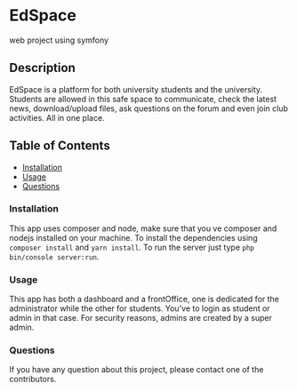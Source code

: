 # EdSpace
web project using symfony

## Description

EdSpace is a platform for both university students and the university. Students are allowed in this safe space to communicate, check the latest news, download/upload files, ask questions on the forum and even join club activities. 
All in one place.

## Table of Contents 
* [Installation](#installation)
* [Usage](#usage)
* [Questions](#questions)
### Installation
This app uses composer and node, make sure that you ve composer and nodejs installed on your machine. To install the dependencies using `composer install` and `yarn install`.
To run the server just type `php bin/console server:run`. 
### Usage
This app has both a dashboard and a frontOffice, one is dedicated for the administrator while the other for students. You've to login as student or admin in that case. For security reasons, admins are created by a super admin.
### Questions
If you have any question about this project, please contact one of the contributors. 
